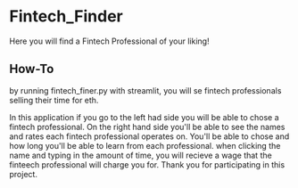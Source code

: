 # Fintech_Finder
Here you will find a Fintech Professional of your liking!

## How-To
by running fintech_finer.py with streamlit, you will se fintech professionals selling their time for eth.

In this application if you go to the left had side you will be able to chose a fintech professional. On the right hand side you'll be able to see the names and rates each fintech professional operates on. You'll be able to chose and how long you'll be able to learn from each professional. when clicking the name and typing in the amount of time, you will recieve a wage that the finteech professional will charge you for. Thank you for participating in this project.
